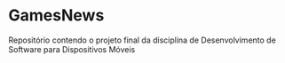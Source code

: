 # GamesNews
Repositório contendo o projeto final da disciplina de Desenvolvimento de Software para Dispositivos Móveis
